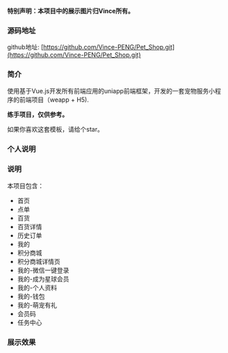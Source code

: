 
**特别声明：本项目中的展示图片归Vince所有。**

### 源码地址

github地址: [https://github.com/Vince-PENG/Pet_Shop.git](https://github.com/Vince-PENG/Pet_Shop.git)

### 简介

使用基于Vue.js开发所有前端应用的uniapp前端框架，开发的一套宠物服务小程序的前端项目（weapp + H5).

**练手项目，仅供参考。**

如果你喜欢这套模板，请给个star。

### 个人说明

### 说明

本项目包含：

- 首页
- 点单
- 百货
- 百货详情
- 历史订单
- 我的
- 积分商城
- 积分商城详情页
- 我的-微信一键登录
- 我的-成为星球会员
- 我的-个人资料
- 我的-钱包
- 我的-萌宠有礼
- 会员码
- 任务中心

### 展示效果
